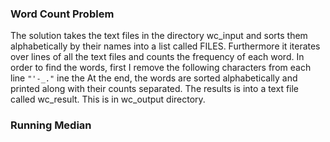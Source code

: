 ### Word Count Problem
The solution takes the text files in the directory wc_input and sorts them alphabetically by their names into a list called FILES. Furthermore it iterates over lines of all the text files and counts the frequency of each word. In order to find the words, first I remove the following characters from each line
`"'-_."`
ine the At the end, the words are sorted  alphabetically and printed along with their counts separated. The results is into a text file called
wc_result. This is in wc_output directory.

### Running Median
